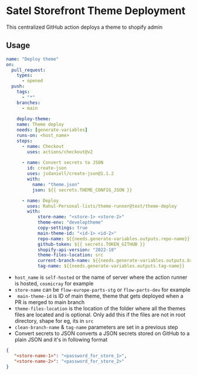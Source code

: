 # Satel Storefront Theme Deployment
This centralized GitHub action deploys a theme to shopify admin


## Usage 
```yml
name: "Deploy theme"
on:
  pull_request:
    types:
      - opened
  push:
    tags:
      - "*"
    branches:
      - main  
    
    deploy-theme:
    name: Theme deploy
    needs: [generate-variables]
    runs-on: <host_name>
    steps:    
      - name: Checkout
        uses: actions/checkout@v2  
      
      - name: Convert secrets to JSON
        id: create-json
        uses: jsdaniell/create-json@1.1.2
        with:
          name: "theme.json"
          json: ${{ secrets.THEME_CONFIG_JSON }}

      - name: Deploy
        uses: Rahul-Personal-lists/theme-runner@test/theme-deploy
        with: 
            store-name: "<store-1> <store-2>" 
            theme-env: "developtheme"
            copy-settings: true
            main-theme-id: "<id-1> <id-2>"
            repo-name: ${{needs.generate-variables.outputs.repo-name}}
            github-token: ${{ secrets.TOKEN_GITHUB }}
            shopify-api-version: "2022-10"
            theme-files-location: src
            current-branch-name: ${{needs.generate-variables.outputs.branch-name}}
            tag-name: ${{needs.generate-variables.outputs.tag-name}}   
```

 - `host_name` is `self-hosted` or the name of server where the action runner is hosted, `cosmicray` for example
 - `store-name` can be `flow-europe-parts-stg` or `flow-parts-dev` for example
 - ` main-theme-id` is ID of main theme, theme that gets deployed when a PR is merged to main branch 
 - `theme-files-location` is the location of the folder where all the themes files are located and is optional. 
     Only add this if the files are not in root directory, shape for eg, its in `src`
 - `clean-branch-name` & `tag-name` parameters are set in a previous step  
 - Convert secrets to JSON converts a JSON secrets stored on GitHub to a plain JSON and it's in following format 

 ```json
 {
	"<store-name-1>": "<password_for_store_1>",
	"<store-name-2>": "<password_for_store_2>"
}
```